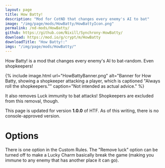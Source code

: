 ```yaml
---
layout: page
title: How Batty!
description: "Mod for CotND that changes every enemy's AI to bat"
image: "/img/page/mods/HowBatty/HowBattyIcon.png"
permalink: /nd-mods/HowBatty/
github: https://github.com/Nixill/Synchrony-HowBatty/
download: https://mod.io/g/crypt/m/HowBatty
downloadTitle: "How Batty!:"
imgs: "/img/page/mods/HowBatty/"
---
```


How Batty! is a mod that changes every enemy's AI to bat-random. Even shopkeepers!

{% include image.html url="HowBattyBanner.png" alt="Banner for How Batty, showing a shopkeeper attacking a player, which is captioned &quot;Always roll the shopkeepers.&quot;" caption="Not intended as actual advice." %}

It also removes Luck immunity to bat attacks! Shopkeepers are excluded from this removal, though.

This page is updated for version **1.0.0** of HTF. As of this writing, there is no console-approved version.

# Options
There is one option in the Custom Rules. The "Remove luck" option can be turned off to make a Lucky Charm basically break the game (making you immune to any enemy that has another place it can go).

